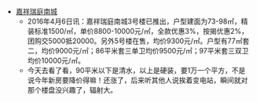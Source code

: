  - [嘉祥瑞庭南城](http://cd.fang.anjuke.com/loupan/252324.html?from=AF_RANK_1)
    - 2016年4月6日讯：嘉祥瑞庭南城3号楼已推出，户型建面为73-98㎡，精装标准1500/㎡，单价8800-10000元/㎡，全款优惠3%，按揭优惠2%，团购交5000抵20000。另外5号楼在售，均价9300元/㎡。户型有77㎡套二，均价9000元/㎡；86平米套三单卫均价9500元/㎡；97平米套三双卫均价10000元/㎡。
    - 今天去看了看，90平米以下是清水，以上是硬装，要1万一个平方，不是说今年新房要降价得嘛！还涨了，后来听其他人说挨着变电站，瞬间就对那个楼盘没兴趣了，辐射大。